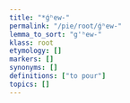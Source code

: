 ```yaml
---
title: "*ǵʰew-"
permalink: "/pie/root/ǵʰew-"
lemma_to_sort: "g'ʰew-"
klass: root
etymology: []
markers: []
synonyms: []
definitions: ["to pour"]
topics: []
---
```

